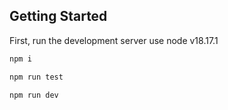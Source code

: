 ## Getting Started

First, run the development server use node v18.17.1

```bash
npm i

npm run test

npm run dev


```
